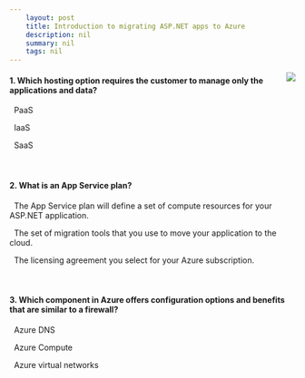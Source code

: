 ```yaml
---
    layout: post
    title: Introduction to migrating ASP.NET apps to Azure 
    description: nil
    summary: nil
    tags: nil
---
```



 <a target="_blank" href="https://docs.microsoft.com/en-us/learn/modules/intro-to-migrating-aspnet-apps-azure/5-knowledge-check/"><i class="fas fa-external-link-alt"></i> </a>
 <img align="right" src="https://docs.microsoft.com/en-us/learn/achievements/intro-to-migrating-aspnet-apps-azure.svg">
####  1. Which hosting option requires the customer to manage only the applications and data?


<i class='fas fa-check-square' style='color: Dodgerblue;'></i> &nbsp;&nbsp;PaaS

<i class='far fa-square'></i> &nbsp;&nbsp;IaaS

<i class='far fa-square'></i> &nbsp;&nbsp;SaaS
<br />
<br />
<br />

####  2. What is an App Service plan?


<i class='fas fa-check-square' style='color: Dodgerblue;'></i> &nbsp;&nbsp;The App Service plan will define a set of compute resources for your ASP.NET application.

<i class='far fa-square'></i> &nbsp;&nbsp;The set of migration tools that you use to move your application to the cloud.

<i class='far fa-square'></i> &nbsp;&nbsp;The licensing agreement you select for your Azure subscription.
<br />
<br />
<br />

####  3. Which component in Azure offers configuration options and benefits that are similar to a firewall?


<i class='far fa-square'></i> &nbsp;&nbsp;Azure DNS

<i class='far fa-square'></i> &nbsp;&nbsp;Azure Compute

<i class='fas fa-check-square' style='color: Dodgerblue;'></i> &nbsp;&nbsp;Azure virtual networks
<br />
<br />
<br />
